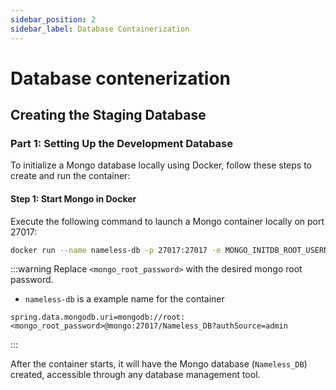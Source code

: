 ```yaml
---
sidebar_position: 2
sidebar_label: Database Containerization
---
```


# Database contenerization

## Creating the Staging Database

### Part 1: Setting Up the Development Database

To initialize a Mongo database locally using Docker, follow these steps to create and run the container:

#### Step 1: Start Mongo in Docker

Execute the following command to launch a Mongo container locally on port 27017:

```bash
docker run --name nameless-db -p 27017:27017 -e MONGO_INITDB_ROOT_USERNAME=root -e MONGO_INITDB_ROOT_PASSWORD=<mongo_root_password> -d mongo
```


:::warning
Replace `<mongo_root_password>` with the desired mongo root password.
- `nameless-db` is a example name for the container

```bash, title="application.properties in the back-end container"
spring.data.mongodb.uri=mongodb://root:<mongo_root_password>@mongo:27017/Nameless_DB?authSource=admin
```
:::

After the container starts, it will have the Mongo database (`Nameless_DB`) created, accessible through any database management tool.
